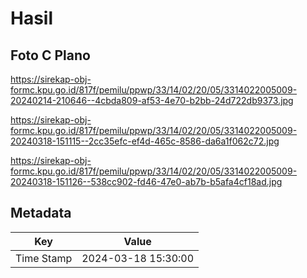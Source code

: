 # Hasil

## Foto C Plano

https://sirekap-obj-formc.kpu.go.id/817f/pemilu/ppwp/33/14/02/20/05/3314022005009-20240214-210646--4cbda809-af53-4e70-b2bb-24d722db9373.jpg

https://sirekap-obj-formc.kpu.go.id/817f/pemilu/ppwp/33/14/02/20/05/3314022005009-20240318-151115--2cc35efc-ef4d-465c-8586-da6a1f062c72.jpg

https://sirekap-obj-formc.kpu.go.id/817f/pemilu/ppwp/33/14/02/20/05/3314022005009-20240318-151126--538cc902-fd46-47e0-ab7b-b5afa4cf18ad.jpg


## Metadata

| Key        | Value               |
| ---------- | ------------------- |
| Time Stamp | 2024-03-18 15:30:00 |



